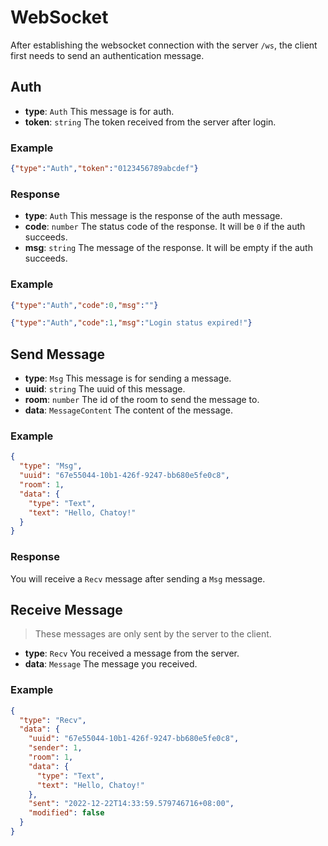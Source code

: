 # WebSocket

After establishing the websocket connection with the server `/ws`, the client first needs to send an authentication message.

## Auth

- **type**: `Auth` This message is for auth.
- **token**: `string` The token received from the server after login.

### Example

```json
{"type":"Auth","token":"0123456789abcdef"}
```

### Response

- **type**: `Auth` This message is the response of the auth message.
- **code**: `number` The status code of the response. It will be `0` if the auth succeeds.
- **msg**: `string` The message of the response. It will be empty if the auth succeeds.

### Example

```json
{"type":"Auth","code":0,"msg":""}
```

```json
{"type":"Auth","code":1,"msg":"Login status expired!"}
```

## Send Message

- **type**: `Msg` This message is for sending a message.
- **uuid**: `string` The uuid of this message.
- **room**: `number` The id of the room to send the message to.
- **data**: `MessageContent` The content of the message.

### Example

```json
{
  "type": "Msg",
  "uuid": "67e55044-10b1-426f-9247-bb680e5fe0c8",
  "room": 1,
  "data": {
    "type": "Text",
    "text": "Hello, Chatoy!"
  }
}
```

### Response

You will receive a `Recv` message after sending a `Msg` message.

## Receive Message

> These messages are only sent by the server to the client.

- **type**: `Recv` You received a message from the server.
- **data**: `Message` The message you received.

### Example

```json
{
  "type": "Recv",
  "data": {
    "uuid": "67e55044-10b1-426f-9247-bb680e5fe0c8",
    "sender": 1,
    "room": 1,
    "data": {
      "type": "Text",
      "text": "Hello, Chatoy!"
    },
    "sent": "2022-12-22T14:33:59.579746716+08:00",
    "modified": false
  }
}
```
